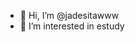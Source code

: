 - 👋 Hi, I’m @jadesitawww
- 👀 I’m interested in estudy

<!---
jadesitawww/jadesitawww is a ✨ special ✨ repository because its `README.md` (this file) appears on your GitHub profile.
You can click the Preview link to take a look at your changes.
--->
